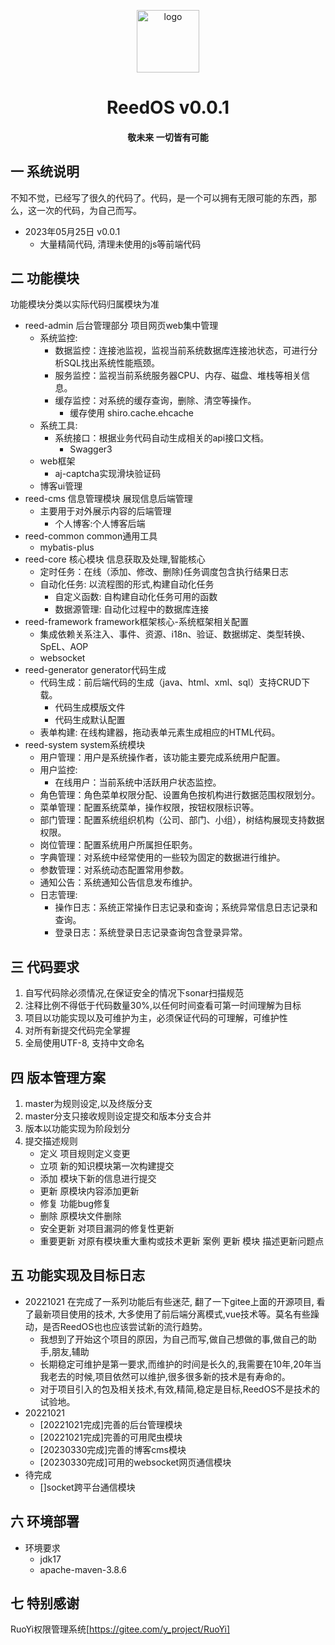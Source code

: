 <p style="text-align: center;">
	<img alt="logo" style="width:100px;height:100px;" src="reed-admin/src/main/resources/static/favicon.ico">
</p>
<h1 style="text-align: center;" >ReedOS v0.0.1</h1>
<h4 style="text-align: center;">敬未来 一切皆有可能</h4>

## 一 系统说明

不知不觉，已经写了很久的代码了。代码，是一个可以拥有无限可能的东西，那么，这一次的代码，为自己而写。

- 2023年05月25日 v0.0.1
    - 大量精简代码, 清理未使用的js等前端代码


## 二 功能模块

功能模块分类以实际代码归属模块为准

- reed-admin 后台管理部分 项目网页web集中管理
    - 系统监控:
        - 数据监控：连接池监视，监视当前系统数据库连接池状态，可进行分析SQL找出系统性能瓶颈。
        - 服务监控：监视当前系统服务器CPU、内存、磁盘、堆栈等相关信息。
        - 缓存监控：对系统的缓存查询，删除、清空等操作。
            - 缓存使用 shiro.cache.ehcache
    - 系统工具:
        - 系统接口：根据业务代码自动生成相关的api接口文档。
            - Swagger3
    - web框架
        - aj-captcha实现滑块验证码
    - 博客ui管理
- reed-cms 信息管理模块 展现信息后端管理
    - 主要用于对外展示内容的后端管理
        - 个人博客:个人博客后端
- reed-common common通用工具
    - mybatis-plus
- reed-core 核心模块 信息获取及处理,智能核心
    - 定时任务：在线（添加、修改、删除)任务调度包含执行结果日志
    - 自动化任务: 以流程图的形式,构建自动化任务
        - 自定义函数: 自构建自动化任务可用的函数
        - 数据源管理: 自动化过程中的数据库连接
- reed-framework framework框架核心-系统框架相关配置
    - 集成依赖关系注入、事件、资源、i18n、验证、数据绑定、类型转换、SpEL、AOP
    - websocket
- reed-generator generator代码生成
    - 代码生成：前后端代码的生成（java、html、xml、sql）支持CRUD下载。
        - 代码生成模版文件
        - 代码生成默认配置
    - 表单构建: 在线构建器，拖动表单元素生成相应的HTML代码。
- reed-system system系统模块
    - 用户管理：用户是系统操作者，该功能主要完成系统用户配置。
    - 用户监控:
        - 在线用户：当前系统中活跃用户状态监控。
    - 角色管理：角色菜单权限分配、设置角色按机构进行数据范围权限划分。
    - 菜单管理：配置系统菜单，操作权限，按钮权限标识等。
    - 部门管理：配置系统组织机构（公司、部门、小组），树结构展现支持数据权限。
    - 岗位管理：配置系统用户所属担任职务。
    - 字典管理：对系统中经常使用的一些较为固定的数据进行维护。
    - 参数管理：对系统动态配置常用参数。
    - 通知公告：系统通知公告信息发布维护。
    - 日志管理:
        - 操作日志：系统正常操作日志记录和查询；系统异常信息日志记录和查询。
        - 登录日志：系统登录日志记录查询包含登录异常。


## 三 代码要求

1. 自写代码除必须情况,在保证安全的情况下sonar扫描规范
2. 注释比例不得低于代码数量30%,以任何时间查看可第一时间理解为目标
3. 项目以功能实现以及可维护为主，必须保证代码的可理解，可维护性
4. 对所有新提交代码完全掌握
5. 全局使用UTF-8, 支持中文命名

## 四 版本管理方案

1. master为规则设定,以及终版分支
2. master分支只接收规则设定提交和版本分支合并
3. 版本以功能实现为阶段划分
4. 提交描述规则
    - 定义 项目规则定义变更
    - 立项 新的知识模块第一次构建提交
    - 添加 模块下新的信息进行提交
    - 更新 原模块内容添加更新
    - 修复 功能bug修复
    - 删除 原模块文件删除
    - 安全更新 对项目漏洞的修复性更新
    - 重要更新 对原有模块重大重构或技术更新
      案例 更新 模块 描述更新问题点

## 五 功能实现及目标日志
- 20221021 在完成了一系列功能后有些迷茫, 翻了一下gitee上面的开源项目, 看了最新项目使用的技术, 大多使用了前后端分离模式,vue技术等。莫名有些躁动，是否ReedOS也也应该尝试新的流行趋势。
  - 我想到了开始这个项目的原因，为自己而写,做自己想做的事,做自己的助手,朋友,辅助
  - 长期稳定可维护是第一要求,而维护的时间是长久的,我需要在10年,20年当我老去的时候,项目依然可以维护,很多很多新的技术是有寿命的。
  - 对于项目引入的包及相关技术,有效,精简,稳定是目标,ReedOS不是技术的试验地。
- 20221021
  - [20221021完成]完善的后台管理模块
  - [20221021完成]完善的可用爬虫模块
  - [20230330完成]完善的博客cms模块
  - [20230330完成]可用的websocket网页通信模块
- 待完成
  - []socket跨平台通信模块

## 六 环境部署

- 环境要求
    - jdk17
    - apache-maven-3.8.6

## 七 特别感谢

RuoYi权限管理系统[https://gitee.com/y_project/RuoYi]
